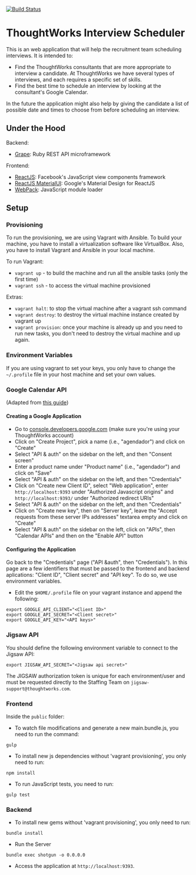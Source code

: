 [![Build Status](https://snap-ci.com/tw-agendador/agendador/branch/master/build_image)](https://snap-ci.com/tw-agendador/agendador/branch/master)

# ThoughtWorks Interview Scheduler

This is an web application that will help the recruitment team scheduling interviews. It is intended to:

- Find the ThoughtWorks consultants that are more appropriate to interview a candidate. At ThoughtWorks we have several types of interviews, and each requires a specific set of skills.
- Find the best time to schedule an interview by looking at the consultant's Google Calendar.

In the future the application might also help by giving the candidate a list of possible date and times to choose from before scheduling an interview.

## Under the Hood

Backend:
- [Grape](https://github.com/ruby-grape/grape): Ruby REST API microframework

Frontend:
- [ReactJS](http://facebook.github.io/react/): Facebook's JavaScript view components framework
- [ReactJS MaterialUI](material-ui.com): Google's Material Design for ReactJS
- [WebPack](webpack.github.io): JavaScript module loader

## Setup

### Provisioning

To run the provisioning, we are using Vagrant with Ansible. To build your machine, you have to install a virtualization software like VirtualBox. Also, you have to install Vagrant and Ansible in your local machine.

To run Vagrant:

- `vagrant up` - to build the machine and run all the ansible tasks (only the first time)
- `vagrant ssh` - to access the virtual machine provisioned

Extras:

- `vagrant halt`: to stop the virtual machine after a vagrant ssh command
- `vagrant destroy`: to destroy the virtual machine instance created by vagrant up
- `vagrant provision`: once your machine is already up and you need to run new tasks, you don't need to destroy the virtual machine and up again.

### Environment Variables

If you are using vagrant to set your keys, you only have to change the `~/.profile` file in your host machine and set your own values.

### Google Calendar API
(Adapted from [this guide](https://my.thoughtworks.com/docs/DOC-30275))

#### Creating a Google Application

- Go to [console.developers.google.com](https://console.developers.google.com/) (make sure you're using your ThoughtWorks account)
- Click on "Create Project", pick a name (i.e., "agendador") and click on "Create"
- Select "API & auth" on the sidebar on the left, and then "Consent screen"
- Enter a product name under "Product name" (i.e., "agendador") and click on "Save"
- Select "API & auth" on the sidebar on the left, and then "Credentials"
- Click on "Create new Client ID", select "Web application", enter `http://localhost:9393` under "Authorized Javascript origins" and `http://localhost:9393/` under "Authorized redirect URIs"
- Select "API & auth" on the sidebar on the left, and then "Credentials"
- Click on "Create new key", then on "Server key", leave the "Accept requests from these server IPs addresses" textarea empty and click on "Create"
- Select "API & auth" on the sidebar on the left, click on "APIs", then "Calendar APIs" and then on the "Enable API" button

#### Configuring the Application

Go back to the "Credentials" page ("API &auth", then "Credentials"). In this page are a few identifiers that must be passed to the frontend and backend aplications: "Client ID", "Client secret" and "API key". To do so, we use environment variables.

- Edit the `$HOME/.profile` file on your vagrant instance and append the following:

```
export GOOGLE_API_CLIENT="<Client ID>"
export GOOGLE_API_SECRET="<Client secret>"
export GOOGLE_API_KEY="<API keys>"
```

### Jigsaw API

You should define the following environment variable to connect to the Jigsaw API:

```
export JIGSAW_API_SECRET="<Jigsaw api secret>"
```

The JIGSAW authorization token is unique for each environment/user and must be requested directly to the Staffing Team on `jigsaw-support@thoughtworks.com`.

### Frontend

Inside the `public` folder:

- To watch file modifications and generate a new main.bundle.js, you need to run the command:
```
gulp
```

- To install new js dependencies without 'vagrant provisioning', you only need to run:
```
npm install
```

- To run JavaScript tests, you need to run:
```
gulp test
```

### Backend

- To install new gems without 'vagrant provisioning', you only need to run:
```
bundle install
```

- Run the Server  
```
bundle exec shotgun -o 0.0.0.0
```

- Access the application at `http://localhost:9393`.

